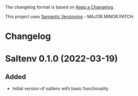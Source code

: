 The changelog format is based on [Keep a Changelog](https://keepachangelog.com/en/1.0.0/).

This project uses [Semantic Versioning](https://semver.org/) - MAJOR.MINOR.PATCH

# Changelog

Saltenv 0.1.0 (2022-03-19)
==========================

Added
-----

- Initial version of saltenv with basic functionality
